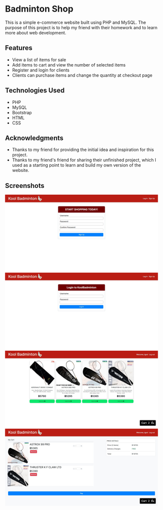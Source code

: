 # Badminton Shop

This is a simple e-commerce website built using PHP and MySQL. The purpose of this project is to help my friend with their homework and to learn more about web development.

## Features

- View a list of items for sale
- Add items to cart and view the number of selected items
- Register and login for clients
- Clients can purchase items and change the quantity at checkout page

## Technologies Used

- PHP
- MySQL
- Bootstrap
- HTML
- CSS

## Acknowledgments

- Thanks to my friend for providing the initial idea and inspiration for this project.
- Thanks to my friend's friend for sharing their unfinished project, which I used as a starting point to learn and build my own version of the website.

## Screenshots

![Signup Page](/screenshots/signup.jpeg)
![Login Page](/screenshots/login.jpeg)
![Product Page](/screenshots/product.jpeg)
![Checkout Page](/screenshots/checkout.jpeg)
